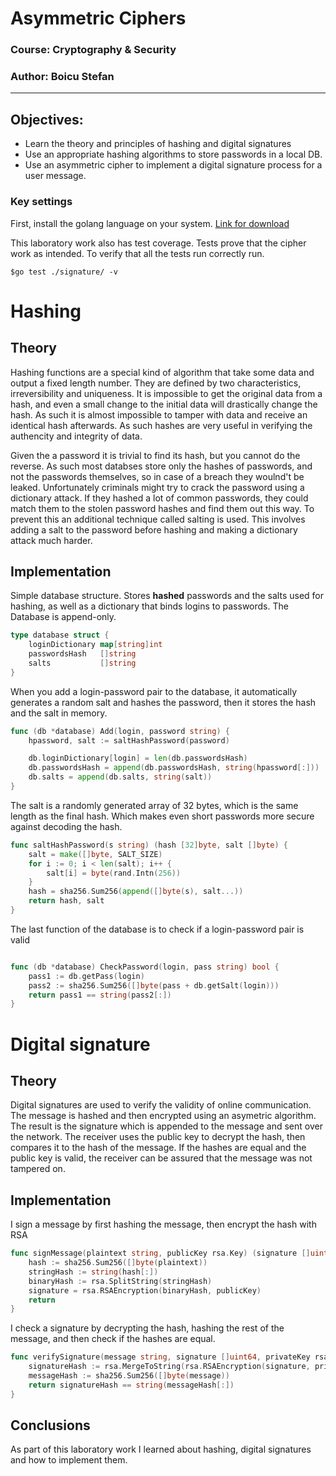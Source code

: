 # Asymmetric Ciphers

### Course: Cryptography & Security
### Author: Boicu Stefan

----

## Objectives:

* Learn the theory and principles of hashing and digital signatures
* Use an appropriate hashing algorithms to store passwords in a local DB.
* Use an asymmetric cipher to implement a digital signature process for a user message.

### Key settings

First, install the golang language on your system. [Link for download](https://go.dev/learn/)

This laboratory work also has test coverage. Tests prove that the cipher work as intended. To verify that all the tests run correctly run.

`$go test ./signature/ -v`

# Hashing

## Theory

Hashing functions are a special kind of algorithm that take some data and output a fixed length number. They are defined by two characteristics, irreversibility and uniqueness. It is impossible to get the original data from a hash, and even a small change to the initial data will drastically change the hash. As such it is almost impossible to tamper with data and receive an identical hash afterwards. As such hashes are very useful in verifying the authencity and integrity of data. 

Given the a password it is trivial to find its hash, but you cannot do the reverse. As such most databses store only the hashes of passwords, and not the passwords themselves, so in case of a breach they woulnd't be leaked. Unfortunately criminals might try to crack the password using a dictionary attack. If they hashed a lot of common passwords, they could match them to the stolen password hashes and find them out this way. To prevent this an additional technique called salting is used. This involves adding a salt to the password before hashing and making a dictionary attack much harder.

## Implementation

Simple database structure. Stores **hashed** passwords and the salts used for hashing, as well as a dictionary that binds logins to passwords. The Database is append-only.

```go
type database struct {
	loginDictionary map[string]int
	passwordsHash   []string
	salts           []string
}
```

When you add a login-password pair to the database, it automatically generates a random salt and hashes the password, then it stores the hash and the salt in memory.

```go
func (db *database) Add(login, password string) {
	hpassword, salt := saltHashPassword(password)

	db.loginDictionary[login] = len(db.passwordsHash)
	db.passwordsHash = append(db.passwordsHash, string(hpassword[:]))
	db.salts = append(db.salts, string(salt))
}
```

The salt is a randomly generated array of 32 bytes, which is the same length as the final hash. Which makes even short passwords more secure against decoding the hash.

```go
func saltHashPassword(s string) (hash [32]byte, salt []byte) {
	salt = make([]byte, SALT_SIZE)
	for i := 0; i < len(salt); i++ {
		salt[i] = byte(rand.Intn(256))
	}
	hash = sha256.Sum256(append([]byte(s), salt...))
	return hash, salt
}
```

The last function of the database is to check if a login-password pair is valid

```go

func (db *database) CheckPassword(login, pass string) bool {
	pass1 := db.getPass(login)
	pass2 := sha256.Sum256([]byte(pass + db.getSalt(login)))
	return pass1 == string(pass2[:])
}
```

# Digital signature

## Theory

Digital signatures are used to verify the validity of online communication. The message is hashed and then encrypted using an asymetric algorithm. The result is the signature which is appended to the message and sent over the network. The receiver uses the public key to decrypt the hash, then compares it to the hash of the message. If the hashes are equal and the public key is valid, the receiver can be assured that the message was not tampered on.

## Implementation

I sign a message by first hashing the message, then encrypt the hash with RSA

```go
func signMessage(plaintext string, publicKey rsa.Key) (signature []uint64) {
	hash := sha256.Sum256([]byte(plaintext))
	stringHash := string(hash[:])
	binaryHash := rsa.SplitString(stringHash)
	signature = rsa.RSAEncryption(binaryHash, publicKey)
	return
}
```

I check a signature by decrypting the hash, hashing the rest of the message, and then check if the hashes are equal.

```go
func verifySignature(message string, signature []uint64, privateKey rsa.Key) bool {
	signatureHash := rsa.MergeToString(rsa.RSAEncryption(signature, privateKey))
	messageHash := sha256.Sum256([]byte(message))
	return signatureHash == string(messageHash[:])
}
```

## Conclusions

As part of this laboratory work I learned about hashing, digital signatures and how to implement them.